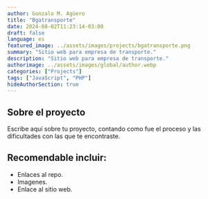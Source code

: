 ```yaml
---
author: Gonzalo M. Agüero
title: "Bgatransporte"
date: 2024-08-02T11:23:14-03:00
draft: false
language: es
featured_image: ../assets/images/projects/bgatransporte.png
summary: "Sitio web para empresa de transporte."
description: "Sitio web para empresa de transporte."
authorimage: ../assets/images/global/author.webp
categories: ["Projects"]
tags: ["JavaScript", "PHP"]
hideAuthorSection: true
---
```

## Sobre el proyecto
Escribe aquí sobre tu proyecto, contando como fue el proceso y las dificultades con las que te encontraste.
## Recomendable incluir:
- Enlaces al repo.
- Imagenes.
- Enlace al sitio web.

